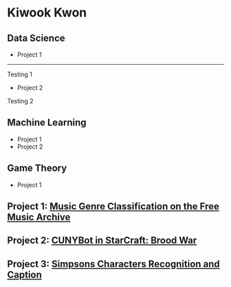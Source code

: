 # Kiwook Kwon

## Data Science
* Project 1
-------------
Testing 1
* Project 2

Testing 2
## Machine Learning
* Project 1
* Project 2
## Game Theory
* Project 1
## Project 1: [Music Genre Classification on the Free Music Archive](https://github.com/kikwon/fma_project)

## Project 2: [CUNYBot in StarCraft: Brood War](https://github.com/kikwon/CUNYAIModule)

## Project 3: [Simpsons Characters Recognition and Caption](https://github.com/kikwon/Simpsons-Characters-Recognition-and-Caption)
